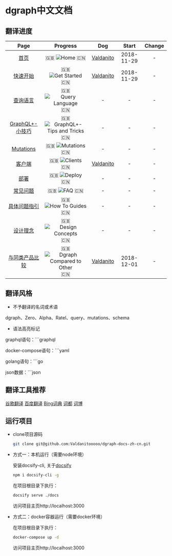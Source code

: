 # dgraph中文文档

## 翻译进度

| Page   |   Progress   | Dog  | Start |  Change    |
| :-----------------: | :-------------: | :-----------: | :------: |  :--------:  |
| [首页](https://github.com/Valdanitooooo/dgraph-docs-zh-cn/blob/master/docs/home/index.md)      | :uk: ![Home](http://progressed.io/bar/100) :cn: | [Valdanito](https://github.com/Valdanitooooo)  | 2018-11-29      |       -       |
| [快速开始](https://github.com/Valdanitooooo/dgraph-docs-zh-cn/blob/master/docs/get-started/index.md) |:uk: ![Get Started](http://progressed.io/bar/100) :cn: | [Valdanito](https://github.com/Valdanitooooo)   |  2018-11-29   | -         |
| [查询语言](https://github.com/Valdanitooooo/dgraph-docs-zh-cn/blob/master/docs/query-language/index.md)                      |:uk: ![Query Language](http://progressed.io/bar/0) :cn:  | -           | - | - |
| [GraphQL+- 小技巧](https://github.com/Valdanitooooo/dgraph-docs-zh-cn/blob/master/docs/tips/index.md)      |:uk: ![GraphQL+- Tips and Tricks](http://progressed.io/bar/0) :cn:  | -           | -   |      -        |
| [Mutations](https://github.com/Valdanitooooo/dgraph-docs-zh-cn/blob/master/docs/mutations/index.md)      |:uk: ![Mutations](http://progressed.io/bar/0) :cn:  | -       | -   |      -        |
| [客户端](https://github.com/Valdanitooooo/dgraph-docs-zh-cn/blob/master/docs/clients/index.md)   |:uk: ![Clients](http://progressed.io/bar/60) :cn:  | [Valdanito](https://github.com/Valdanitooooo)  | -   |      -        |
| [部署](https://github.com/Valdanitooooo/dgraph-docs-zh-cn/blob/master/docs/deploy/index.md)                  |:uk: ![Deploy](http://progressed.io/bar/0) :cn:   | -   | -      |      -        |
| [常见问题](https://github.com/Valdanitooooo/dgraph-docs-zh-cn/blob/master/docs/faq/index.md)                  |:uk: ![FAQ](http://progressed.io/bar/0) :cn:  | - | -      |      -        |
| [具体问题指引](https://github.com/Valdanitooooo/dgraph-docs-zh-cn/blob/master/docs/howto/index.md)    |:uk: ![How To Guides](http://progressed.io/bar/0) :cn:  | -       | -      |      -        |
| [设计理念](https://github.com/Valdanitooooo/dgraph-docs-zh-cn/blob/master/docs/design-concepts/index.md)        |:uk: ![Design Concepts](http://progressed.io/bar/0) :cn: | -   | -      | -         |
| [与同类产品比较](https://github.com/Valdanitooooo/dgraph-docs-zh-cn/blob/master/docs/dgraph-compared-to-other-databases/index.md) |:uk: ![Dgraph Compared to Other](http://progressed.io/bar/100) :cn: | [Valdanito](https://github.com/Valdanitooooo)     | 2018-12-01     | -         |

## 翻译风格

- 不予翻译的名词或术语

dgraph、Zero、Alpha、Ratel、query、mutations、schema

- 语法高亮标记

graphql语句：```graphql

docker-compose语句：```yaml

golang语句：```go

json数据：```json

## 翻译工具推荐

[谷歌翻译](https://translate.google.com)
[百度翻译](https://fanyi.baidu.com/translate)
[Bing词典](http://cn.bing.com/dict/)
[词都](http://www.dictall.com/)
[词博](http://www.cibo.cn/)

## 运行项目

- clone项目源码

    ```bash
    git clone git@github.com:Valdanitooooo/dgraph-docs-zh-cn.git
    ```

- 方式一：本机运行（需要node环境）
  
    安装docsify-cli, 关于[docsify](https://docsify.js.org)

    ```bash
    npm i docsify-cli -g
    ```

    在项目根目录下执行：

    ```bash
    docsify serve ./docs
    ```

    访问项目主页http://localhost:3000

- 方式二：docker容器运行（需要docker环境）
  
    在项目根目录下执行：

    ```bash
    docker-compose up -d
    ```

    访问项目主页http://localhost:3000

